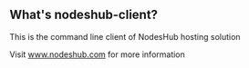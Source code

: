 ## What's nodeshub-client?

This is the command line client of NodesHub hosting solution

Visit www.nodeshub.com for more information